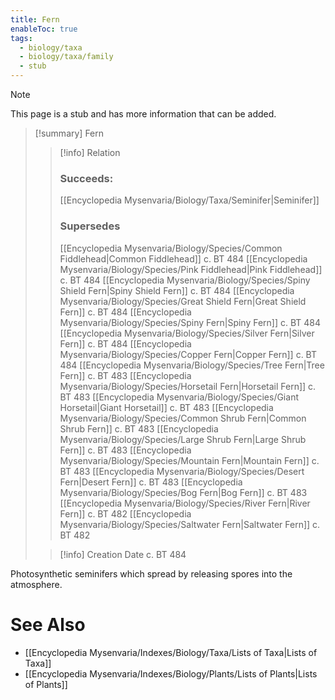 ```yaml
---
title: Fern
enableToc: true
tags:
  - biology/taxa
  - biology/taxa/family
  - stub
---
```


> [!note]
> This page is a stub and has more information that can be added.

> [!summary] Fern
> > [!info] Relation
> > ### Succeeds:
> > [[Encyclopedia Mysenvaria/Biology/Taxa/Seminifer|Seminifer]]
> > ### Supersedes 
> > [[Encyclopedia Mysenvaria/Biology/Species/Common Fiddlehead|Common Fiddlehead]] c. BT 484
> > [[Encyclopedia Mysenvaria/Biology/Species/Pink Fiddlehead|Pink Fiddlehead]] c. BT 484
> > [[Encyclopedia Mysenvaria/Biology/Species/Spiny Shield Fern|Spiny Shield Fern]] c. BT 484
> > [[Encyclopedia Mysenvaria/Biology/Species/Great Shield Fern|Great Shield Fern]] c. BT 484
> > [[Encyclopedia Mysenvaria/Biology/Species/Spiny Fern|Spiny Fern]] c. BT 484
> > [[Encyclopedia Mysenvaria/Biology/Species/Silver Fern|Silver Fern]] c. BT 484
> > [[Encyclopedia Mysenvaria/Biology/Species/Copper Fern|Copper Fern]] c. BT 484
> > [[Encyclopedia Mysenvaria/Biology/Species/Tree Fern|Tree Fern]] c. BT 483
> > [[Encyclopedia Mysenvaria/Biology/Species/Horsetail Fern|Horsetail Fern]] c. BT 483
> > [[Encyclopedia Mysenvaria/Biology/Species/Giant Horsetail|Giant Horsetail]] c. BT 483
> > [[Encyclopedia Mysenvaria/Biology/Species/Common Shrub Fern|Common Shrub Fern]] c. BT 483
> > [[Encyclopedia Mysenvaria/Biology/Species/Large Shrub Fern|Large Shrub Fern]] c. BT 483
> > [[Encyclopedia Mysenvaria/Biology/Species/Mountain Fern|Mountain Fern]] c. BT 483
> > [[Encyclopedia Mysenvaria/Biology/Species/Desert Fern|Desert Fern]] c. BT 483
> > [[Encyclopedia Mysenvaria/Biology/Species/Bog Fern|Bog Fern]] c. BT 483
> > [[Encyclopedia Mysenvaria/Biology/Species/River Fern|River Fern]] c. BT 482
> > [[Encyclopedia Mysenvaria/Biology/Species/Saltwater Fern|Saltwater Fern]] c. BT 482
>
> > [!info] Creation Date
> > c. BT 484

Photosynthetic seminifers which spread by releasing spores into the atmosphere.

# See Also
- [[Encyclopedia Mysenvaria/Indexes/Biology/Taxa/Lists of Taxa|Lists of Taxa]]
- [[Encyclopedia Mysenvaria/Indexes/Biology/Plants/Lists of Plants|Lists of Plants]]

